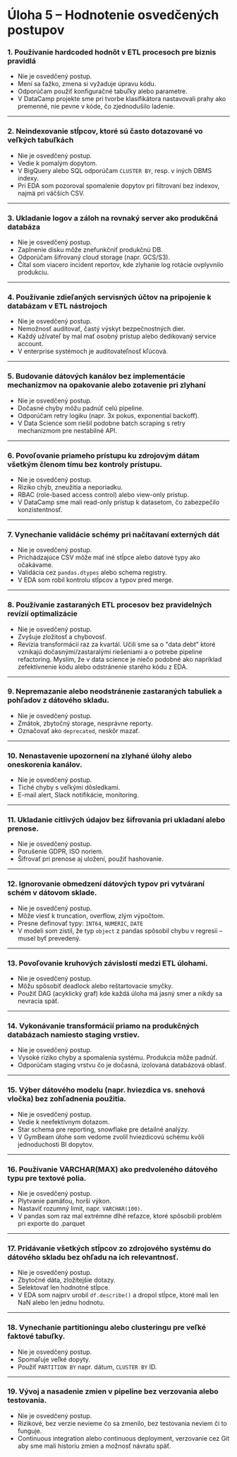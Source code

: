 # Úloha 5 – Hodnotenie osvedčených postupov

### 1. Používanie hardcoded hodnôt v ETL procesoch pre biznis pravidlá

* Nie je osvedčený postup.
* Mení sa ťažko, zmena si vyžaduje úpravu kódu.
* Odporúčam použiť konfiguračné tabuľky alebo parametre.
* V DataCamp projekte sme pri tvorbe klasifikátora nastavovali prahy ako premenné, nie pevne v kóde, čo zjednodušilo ladenie.

---

### 2. Neindexovanie stĺpcov, ktoré sú často dotazované vo veľkých tabuľkách

* Nie je osvedčený postup.
* Vedie k pomalým dopytom.
* V BigQuery alebo SQL odporúčam `CLUSTER BY`, resp. v iných DBMS indexy.
* Pri EDA som pozoroval spomalenie dopytov pri filtrovaní bez indexov, najmä pri väčších CSV.

---

### 3. Ukladanie logov a záloh na rovnaký server ako produkčná databáza

* Nie je osvedčený postup.
* Zaplnenie disku môže znefunkčniť produkčnú DB.
* Odporúčam šifrovaný cloud storage (napr. GCS/S3).
* Čítal som viacero incident reportov, kde zlyhanie log rotácie ovplyvnilo produkciu.

---

### 4. Používanie zdieľaných servisných účtov na pripojenie k databázam v ETL nástrojoch

* Nie je osvedčený postup.
* Nemožnosť auditovať, častý výskyt bezpečnostných dier.
* Každý užívateľ by mal mať osobný prístup alebo dedikovaný service account.
* V enterprise systémoch je auditovateľnosť kľúcová.

---

### 5. Budovanie dátových kanálov bez implementácie mechanizmov na opakovanie alebo zotavenie pri zlyhaní

* Nie je osvedčený postup.
* Dočasné chyby môžu padnúť celú pipeline.
* Odporúčam retry logiku (napr. 3x pokus, exponential backoff).
* V Data Science som riešil podobne batch scraping s retry mechanizmom pre nestabilné API.

---

### 6. Povoľovanie priameho prístupu ku zdrojovým dátam všetkým členom tímu bez kontroly prístupu.

* Nie je osvedčený postup.
* Riziko chýb, zneužitia a neporiadku.
* RBAC (role-based access control) alebo view-only prístup.
* V DataCamp sme mali read-only prístup k datasetom, čo zabezpečilo konzistentnosť.

---

### 7. Vynechanie validácie schémy pri načítavaní externých dát

* Nie je osvedčený postup.
* Prichádzajúce CSV môže mať iné stĺpce alebo datové typy ako očakávame.
* Validácia cez `pandas.dtypes` alebo schema registry.
* V EDA som robil kontrolu stĺpcov a typov pred merge.

---

### 8. Používanie zastaraných ETL procesov bez pravidelných revízií optimalizácie

* Nie je osvedčený postup.
* Zvyšuje zložitosť a chybovosť.
* Revízia transformácií raz za kvartál.
  Učili sme sa o "data debt" ktoré vznikajú dočasnými/zastaralými riešeniami a o potrebe pipeline refactoring. Myslím, že v data science je niečo podobné ako napríklad zefektívnenie kódu alebo odstránenie starého kódu z EDA.

---

### 9. Nepremazanie alebo neodstránenie zastaraných tabuliek a pohľadov z dátového skladu.

* Nie je osvedčený postup.
* Zmätok, zbytočný storage, nesprávne reporty.
* Označovať ako `deprecated`, neskôr mazať.

---

### 10. Nenastavenie upozornení na zlyhané úlohy alebo oneskorenia kanálov.

* Nie je osvedčený postup.
* Tiché chyby s veľkými dôsledkami.
* E-mail alert, Slack notifikácie, monitoring.

---

### 11. Ukladanie citlivých údajov bez šifrovania pri ukladaní alebo prenose.

* Nie je osvedčený postup.
* Porušenie GDPR, ISO noriem.
* Šifrovať pri prenose aj uložení, použiť hashovanie.

---

### 12. Ignorovanie obmedzení dátových typov pri vytváraní schém v dátovom sklade.

* Nie je osvedčený postup.
* Môže viesť k truncation, overflow, zlým výpočtom.
* Presne definovať typy: `INT64`, `NUMERIC`, `DATE`
* V modeli som zistil, že typ `object` z pandas spôsobil chybu v regresii – musel byť prevedený.

---

### 13. Povoľovanie kruhových závislostí medzi ETL úlohami.

* Nie je osvedčený postup.
* Môžu spôsobiť deadlock alebo reštartovacie smyčky.
* Použiť DAG (acyklický graf) kde každá úloha má jasný smer a nikdy sa nevracia späť.

---

### 14. Vykonávanie transformácií priamo na produkčných databázach namiesto staging vrstiev.

* Nie je osvedčený postup.
* Vysoké riziko chyby a spomalenia systému. Produkcia môže padnúť.
* Odporúčam staging vrstvu čo je dočasná, izolovaná databázová oblasť.

---

### 15. Výber dátového modelu (napr. hviezdica vs. snehová vločka) bez zohľadnenia použitia.

* Nie je osvedčený postup.
* Vedie k neefektívnym dotazom.
* Star schema pre reporting, snowflake pre detailné analýzy.
* V GymBeam úłohe som vedome zvolil hviezdicovú schému kvôli jednoduchosti BI dopytov.

---

### 16. Používanie VARCHAR(MAX) ako predvoleného dátového typu pre textové polia.

* Nie je osvedčený postup.
* Plytvanie pamäťou, horší výkon.
* Nastaviť rozumný limit, napr. `VARCHAR(100)`.
* V pandas som raz mal extrémne dlhé reťazce, ktoré spôsobili problém pri exporte do .parquet

---

### 17. Pridávanie všetkých stĺpcov zo zdrojového systému do dátového skladu bez ohľadu na ich relevantnosť.

* Nie je osvedčený postup.
* Zbytočné dáta, zložitejšie dotazy.
* Selektovať len hodnotné stĺpce.
* V EDA som najprv urobil `df.describe()` a dropol stĺpce, ktoré mali len NaN alebo len jednu hodnotu.

---

### 18. Vynechanie partitioningu alebo clusteringu pre veľké faktové tabuľky.

* Nie je osvedčený postup.
* Spomaľuje veľké dopyty.
* Použiť `PARTITION BY` napr. dátum, `CLUSTER BY` ID.

---

### 19. Vývoj a nasadenie zmien v pipeline bez verzovania alebo testovania.

* Nie je osvedčený postup.
* Rizikové, bez verzie nevieme čo sa zmenilo, bez testovania neviem či to funguje.
* Continuous integration alebo continuous deployment, verzovanie cez Git aby sme mali historiu zmien a možnosť návratu späť.
  
